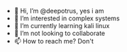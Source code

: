- 👋 Hi, I’m @deepotrus, yes i am
- 👀 I’m interested in complex systems
- 🌱 I’m currently learning kali linux
- 💞️ I’m not looking to collaborate
- 📫 How to reach me? Don't

<!---
deepotrus/deepotrus is a ✨ special ✨ repository because its `README.md` (this file) appears on your GitHub profile.
You can click the Preview link to take a look at your changes.
--->
